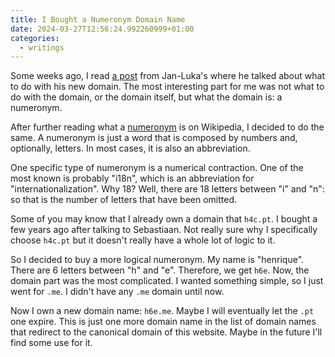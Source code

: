 ```yaml
---
title: I Bought a Numeronym Domain Name
date: 2024-03-27T12:56:24.992260999+01:00
categories:
  - writings
---
```


Some weeks ago, I read [a post](https://jlelse.blog/thoughts/2024/03/what-to-do-with-new-domain) from Jan-Luka's where he talked about what to do with his new domain. The most interesting part for me was not what to do with the domain, or the domain itself, but what the domain is: a numeronym.

<!--more-->

After further reading what a [numeronym](https://en.wikipedia.org/wiki/Numeronym) is on Wikipedia, I decided to do the same. A numeronym is just a word that is composed by numbers and, optionally, letters. In most cases, it is also an abbreviation.

One specific type of numeronym is a numerical contraction. One of the most known is probably "i18n", which is an abbreviation for "internationalization". Why 18? Well, there are 18 letters between "i" and "n": so that is the number of letters that have been omitted.

Some of you may know that I already own a domain that `h4c.pt`. I bought a few years ago after talking to Sebastiaan. Not really sure why I specifically choose `h4c.pt` but it doesn't really have a whole lot of logic to it.

So I decided to buy a more logical numeronym. My name is "henrique". There are 6 letters between "h" and "e". Therefore, we get `h6e`. Now, the domain part was the most complicated. I wanted something simple, so I just went for `.me`. I didn't have any `.me` domain until now.

Now I own a new domain name: `h6e.me`. Maybe I will eventually let the `.pt` one expire. This is just one more domain name in the list of domain names that redirect to the canonical domain of this website. Maybe in the future I'll find some use for it.
